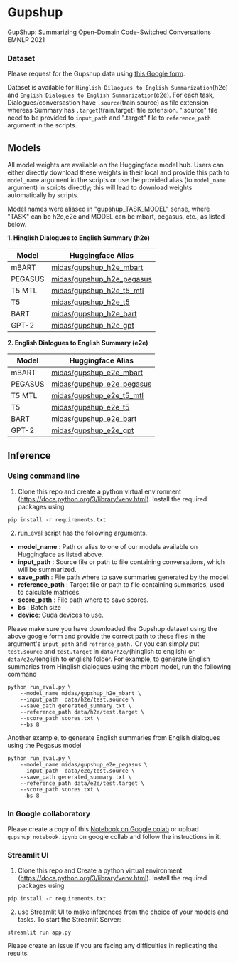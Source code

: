 # Gupshup
GupShup: Summarizing Open-Domain Code-Switched Conversations EMNLP 2021


### Dataset
Please request for the Gupshup data using [this Google form](https://docs.google.com/forms/d/1zvUk7WcldVF3RCoHdWzQPzPprtSJClrnHoIOYbzaJEI/edit?ts=61381ec0). 

Dataset is available for `Hinglish Dilaogues to English Summarization`(h2e) and  `English Dialogues to English Summarization`(e2e). For each task, Dialogues/conversastion have `.source`(train.source) as file extension whereas Summary has `.target`(train.target) file extension. ".source" file need to be provided to `input_path` and ".target" file to `reference_path` argument in the scripts.


## Models
All model weights are available on the Huggingface model hub.  Users can either directly download these weights in their local and provide this path to `model_name` argument in the scripts or use the provided alias (to `model_name` argument) in scripts directly; this will lead to download weights automatically by scripts. 

Model names were aliased in "gupshup_TASK_MODEL" sense, where "TASK" can be h2e,e2e and MODEL can be mbart, pegasus, etc., as listed below.

**1. Hinglish Dialogues to English Summary (h2e)**

| Model   | Huggingface Alias                                                             |
|---------|-------------------------------------------------------------------------------|
| mBART   | [midas/gupshup_h2e_mbart](https://huggingface.co/midas/gupshup_h2e_mbart)     |
| PEGASUS | [midas/gupshup_h2e_pegasus](https://huggingface.co/midas/gupshup_h2e_pegasus) |
| T5 MTL  | [midas/gupshup_h2e_t5_mtl](https://huggingface.co/midas/gupshup_h2e_t5_mtl)   |
| T5      | [midas/gupshup_h2e_t5](https://huggingface.co/midas/gupshup_h2e_t5)           |
| BART    | [midas/gupshup_h2e_bart](https://huggingface.co/midas/gupshup_h2e_bart)       |
| GPT-2   | [midas/gupshup_h2e_gpt](https://huggingface.co/midas/gupshup_h2e_gpt)         |


**2. English Dialogues to English Summary (e2e)**

| Model   | Huggingface Alias                                                             |
|---------|-------------------------------------------------------------------------------|
| mBART   | [midas/gupshup_e2e_mbart](https://huggingface.co/midas/gupshup_e2e_mbart)     |
| PEGASUS | [midas/gupshup_e2e_pegasus](https://huggingface.co/midas/gupshup_e2e_pegasus) |
| T5 MTL  | [midas/gupshup_e2e_t5_mtl](https://huggingface.co/midas/gupshup_e2e_t5_mtl)   |
| T5      | [midas/gupshup_e2e_t5](https://huggingface.co/midas/gupshup_e2e_t5)           |
| BART    | [midas/gupshup_e2e_bart](https://huggingface.co/midas/gupshup_e2e_bart)       |
| GPT-2   | [midas/gupshup_e2e_gpt](https://huggingface.co/midas/gupshup_e2e_gpt)         |

## Inference

### Using command line
1. Clone this repo and create a python virtual environment (https://docs.python.org/3/library/venv.html). Install the required packages using
```
pip install -r requirements.txt
```

2. run_eval script has the following arguments.
*   **model_name** : Path or alias to one of our models available on Huggingface as listed above.
*   **input_path** : Source file or path to file containing conversations, which will be summarized. 
*   **save_path** : File path where to save summaries generated by the model.
*   **reference_path** : Target file or path to file containing summaries, used to calculate matrices.
*  **score_path** : File path where to save scores.
*   **bs** : Batch size
*   **device**: Cuda devices to use.

Please make sure you have downloaded the Gupshup dataset using the above google form and provide the correct path to these files in the argument's `input_path` and `refrence_path.` Or you can simply put `test.source` and `test.target` in `data/h2e/`(hinglish to english) or `data/e2e/`(english to english) folder. For example, to generate English summaries from Hinglish dialogues using the mbart model, run the following command

```
python run_eval.py \
    --model_name midas/gupshup_h2e_mbart \
    --input_path  data/h2e/test.source \
    --save_path generated_summary.txt \
    --reference_path data/h2e/test.target \
    --score_path scores.txt \
    --bs 8

```

Another example, to generate English summaries from English dialogues using the Pegasus model
```
python run_eval.py \
    --model_name midas/gupshup_e2e_pegasus \
    --input_path  data/e2e/test.source \
    --save_path generated_summary.txt \
    --reference_path data/e2e/test.target \
    --score_path scores.txt \
    --bs 8

```

### In Google collaboratory
Please create a copy of this [Notebook on Google colab](https://colab.research.google.com/drive/16PI8Fqivzr8ScgQrs05y_kL6Qzqi7BBe#scrollTo=jNjGTzPb5eV_) or upload `gupshup_notebook.ipynb` on google collab and follow the instructions in it.


### Streamlit UI

1. Clone this repo and Create a python virtual environment (https://docs.python.org/3/library/venv.html). Install the required packages using
```
pip install -r requirements.txt
```

2. use Streamlit UI to make inferences from the choice of your models and tasks. To start the Streamlit Server:
```
streamlit run app.py
```

Please create an issue if you are facing any difficulties in replicating the results. 
